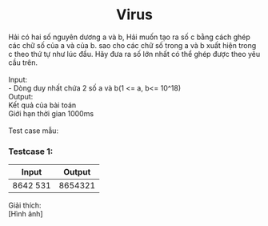 <div align="center">

# Virus

</div>

Hải có hai số nguyên dương a và b, Hải muốn tạo ra số c bằng cách ghép các chữ số của a và của b. sao cho các chữ số trong a và b xuất hiện trong c theo thứ tự như lúc đầu. Hãy đưa ra số lớn nhất có thể ghép được theo yêu cầu trên.<br>
<br>
Input:<br>
    - Dòng duy nhất chứa 2 số a và b(1 <= a, b<= 10^18)<br>
Output:<br>
    Kết quả của bài toán<br>
Giới hạn thời gian 1000ms<br>
<br>
Test case mẫu:<br>

### Testcase 1:
|Input| Output|
|-----|:-----:|
|8642 531 | 8654321|

Giải thích:<br>
[Hình ảnh]